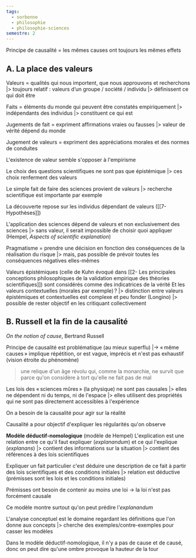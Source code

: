 ```yaml
---
tags:
  - sorbonne
  - philosophie
  - philosophie-sciences
semestre: 2
---
```

Principe de causalité = les mêmes causes ont toujours les mêmes effets
## A. La place des valeurs
Valeurs = qualités qui nous importent, que nous approuvons et recherchons
|> toujours relatif : valeurs d’un groupe / société / individu
|> définissent ce qui doit être

Faits = éléments du monde qui peuvent être constatés empiriquement
|> indépendants des individus
|> constituent ce qui est

Jugements de fait = expriment affirmations vraies ou fausses
|> valeur de vérité dépend du monde

Jugement de valeurs = expriment des appréciations morales et des normes de conduites

L'existence de valeur semble s'opposer à l'empirisme

Le choix des questions scientifiques ne sont pas que épistémique
|> ces choix renferment des valeurs

Le simple fait de faire des sciences provient de valeurs
|> recherche scientifique est importante par exemple

La découverte repose sur les individus dépendant de valeurs ([[7- Hypothèses]])

L'application des sciences dépend de valeurs et non exclusivement des sciences
|> sans valeur, il serait impossible de choisir quoi appliquer
(Hempel, _Aspects of scientific explanation_)

Pragmatisme = prendre une décision en fonction des conséquences de la réalisation du risque
|> mais, pas possible de prévoir toutes les conséquences négatives elles-mêmes

Valeurs épistémiques (celle de Kuhn évoqué dans [[2- Les principales conceptions philosophiques de la validation empirique des théories scientifiques]]) sont considérés comme des indicatrices de la vérité
Et les valeurs contextuelles (morales par exemple) ?
|> distinction entre valeurs épistémiques et contextuelles est complexe et peu fonder (Longino)
|> possible de rester objectif en les critiquant collectivement
## B. Russell et la fin de la causalité
_On the notion of cause_, Bertrand Russell

Principe de causalité est problématique (au mieux superflu)
|-> « même causes » implique répétition, or est vague, imprécis et n'est pas exhaustif (vision étroite du phénomène)

>une relique d'un âge révolu qui, comme la monarchie, ne survit que parce qu'on considère à tort qu'elle ne fait pas de mal

Les lois des « sciences mûres » (la physique) ne sont pas causales
|> elles ne dépendent ni du temps, ni de l'espace
|> elles utilisent des propriétés qui ne sont pas directement accessibles à l'expérience

On a besoin de la causalité pour agir sur la réalité

Causalité a pour objectif d'expliquer les régularités qu'on observe

**Modèle déductif-nomologique** (modèle de Hempel)
L'explication est une relation entre ce qu'il faut expliquer (*explanandum*) et ce qui l'explique (*explanans*)
|> contient des informations sur la situation
|> contient des références à des lois scientifiques

Expliquer un fait particulier c'est déduire une description de ce fait à partir des lois scientifiques et des conditions initiales
|> relation est déductive (prémisses sont les lois et les conditions initiales)

Prémisses ont besoin de contenir au moins une loi
-> la loi n'est pas forcément causale

Ce modèle montre surtout qu'on peut prédire l'*explanandum*

L'analyse conceptuel est le domaine regardant les définitions que l'on donne aux concepts
|> cherche des exemples/contre-exemples pour casser les modèles

Dans le modèle déductif-nomologique, il n'y a pas de cause et de causé, donc on peut dire qu'une ombre provoque la hauteur de la tour